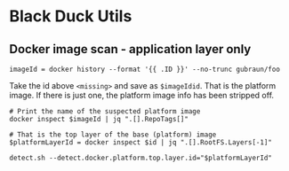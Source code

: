 # Black Duck Utils

## Docker image scan - application layer only

```
imageId = docker history --format '{{ .ID }}' --no-trunc gubraun/foo
```

Take the id above ```<missing>``` and save as ```$imageIdid```. That is the platform image. If there is just one, the platform image info has been stripped off.

```
# Print the name of the suspected platform image
docker inspect $imageId | jq ".[].RepoTags[]"
```

```
# That is the top layer of the base (platform) image
$platformLayerId = docker inspect $id | jq ".[].RootFS.Layers[-1]"
```

```
detect.sh --detect.docker.platform.top.layer.id="$platformLayerId"
```
 
